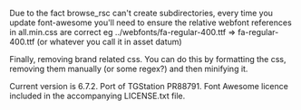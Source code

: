 Due to the fact browse_rsc can't create subdirectories, every time you update font-awesome you'll need to ensure the relative webfont references in all.min.css
are correct eg ../webfonts/fa-regular-400.ttf => fa-regular-400.ttf (or whatever you call it in asset datum)

Finally, removing brand related css. You can do this by formatting the css, removing them manually (or some regex?) and then minifying it.

Current version is 6.7.2.  Port of TGStation PR88791.  Font Awesome licence included in the accompanying LICENSE.txt file.
